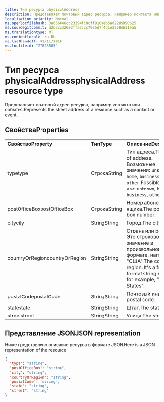 ```yaml
---
title: Тип ресурса physicalAddress
description: Представляет почтовый адрес ресурса, например контакта или события.
localization_priority: Normal
ms.openlocfilehash: 3a656046cc23394fc8cff9100eb5ad2289050b25
ms.sourcegitcommit: d2b3ca32602ffa76cc7925d7f4d1e2258e611ea5
ms.translationtype: MT
ms.contentlocale: ru-RU
ms.lasthandoff: 01/11/2019
ms.locfileid: "27823585"
---
```

# <a name="physicaladdress-resource-type"></a><span data-ttu-id="14640-103">Тип ресурса physicalAddress</span><span class="sxs-lookup"><span data-stu-id="14640-103">physicalAddress resource type</span></span>

<span data-ttu-id="14640-104">Представляет почтовый адрес ресурса, например контакта или события.</span><span class="sxs-lookup"><span data-stu-id="14640-104">Represents the street address of a resource such as a contact or event.</span></span>


## <a name="properties"></a><span data-ttu-id="14640-105">Свойства</span><span class="sxs-lookup"><span data-stu-id="14640-105">Properties</span></span>
| <span data-ttu-id="14640-106">Свойство</span><span class="sxs-lookup"><span data-stu-id="14640-106">Property</span></span>     | <span data-ttu-id="14640-107">Тип</span><span class="sxs-lookup"><span data-stu-id="14640-107">Type</span></span>   |<span data-ttu-id="14640-108">Описание</span><span class="sxs-lookup"><span data-stu-id="14640-108">Description</span></span>|
|:---------------|:--------|:----------|
|<span data-ttu-id="14640-109">type</span><span class="sxs-lookup"><span data-stu-id="14640-109">type</span></span>|<span data-ttu-id="14640-110">Строка</span><span class="sxs-lookup"><span data-stu-id="14640-110">String</span></span>|<span data-ttu-id="14640-111">Тип адреса.</span><span class="sxs-lookup"><span data-stu-id="14640-111">The type of address.</span></span> <span data-ttu-id="14640-112">Возможные значения: `unknown`, `home`, `business`, `other`.</span><span class="sxs-lookup"><span data-stu-id="14640-112">Possible values are: `unknown`, `home`, `business`, `other`.</span></span>|
|<span data-ttu-id="14640-113">postOfficeBox</span><span class="sxs-lookup"><span data-stu-id="14640-113">postOfficeBox</span></span>|<span data-ttu-id="14640-114">Строка</span><span class="sxs-lookup"><span data-stu-id="14640-114">String</span></span>|<span data-ttu-id="14640-115">Номер абонентского ящика.</span><span class="sxs-lookup"><span data-stu-id="14640-115">The post office box number.</span></span>|
|<span data-ttu-id="14640-116">city</span><span class="sxs-lookup"><span data-stu-id="14640-116">city</span></span>|<span data-ttu-id="14640-117">String</span><span class="sxs-lookup"><span data-stu-id="14640-117">String</span></span>|<span data-ttu-id="14640-118">Город.</span><span class="sxs-lookup"><span data-stu-id="14640-118">The city.</span></span>|
|<span data-ttu-id="14640-119">countryOrRegion</span><span class="sxs-lookup"><span data-stu-id="14640-119">countryOrRegion</span></span>|<span data-ttu-id="14640-120">String</span><span class="sxs-lookup"><span data-stu-id="14640-120">String</span></span>|<span data-ttu-id="14640-p102">Страна или регион. Это строковое значение в произвольном формате, например "США".</span><span class="sxs-lookup"><span data-stu-id="14640-p102">The country or region. It's a free-format string value, for example, "United States".</span></span>|
|<span data-ttu-id="14640-123">postalCode</span><span class="sxs-lookup"><span data-stu-id="14640-123">postalCode</span></span>|<span data-ttu-id="14640-124">String</span><span class="sxs-lookup"><span data-stu-id="14640-124">String</span></span>|<span data-ttu-id="14640-125">Почтовый индекс.</span><span class="sxs-lookup"><span data-stu-id="14640-125">The postal code.</span></span>|
|<span data-ttu-id="14640-126">state</span><span class="sxs-lookup"><span data-stu-id="14640-126">state</span></span>|<span data-ttu-id="14640-127">String</span><span class="sxs-lookup"><span data-stu-id="14640-127">String</span></span>|<span data-ttu-id="14640-128">Штат.</span><span class="sxs-lookup"><span data-stu-id="14640-128">The state.</span></span>|
|<span data-ttu-id="14640-129">street</span><span class="sxs-lookup"><span data-stu-id="14640-129">street</span></span>|<span data-ttu-id="14640-130">String</span><span class="sxs-lookup"><span data-stu-id="14640-130">String</span></span>|<span data-ttu-id="14640-131">Улица.</span><span class="sxs-lookup"><span data-stu-id="14640-131">The street.</span></span>|

## <a name="json-representation"></a><span data-ttu-id="14640-132">Представление JSON</span><span class="sxs-lookup"><span data-stu-id="14640-132">JSON representation</span></span>

<span data-ttu-id="14640-133">Ниже представлено описание ресурса в формате JSON.</span><span class="sxs-lookup"><span data-stu-id="14640-133">Here is a JSON representation of the resource</span></span>

<!-- {
  "blockType": "resource",
  "optionalProperties": [

  ],
  "@odata.type": "microsoft.graph.physicalAddress"
}-->

```json
{
  "type": "string",
  "postOfficeBox": "string",
  "city": "string",
  "countryOrRegion": "string",
  "postalCode": "string",
  "state": "string",
  "street": "string"
}

```

<!-- uuid: 8fcb5dbc-d5aa-4681-8e31-b001d5168d79
2015-10-25 14:57:30 UTC -->
<!-- {
  "type": "#page.annotation",
  "description": "physicalAddress resource",
  "keywords": "",
  "section": "documentation",
  "tocPath": ""
}-->
